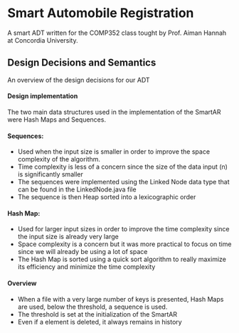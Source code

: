 # Smart Automobile Registration

A smart ADT written for the COMP352 class tought by Prof. Aiman Hannah at Concordia University.  

## Design Decisions and Semantics

An overview of the design decisions for our ADT

#### Design implementation

The two main data structures used in the implementation of the SmartAR were Hash Maps and Sequences.

#### Sequences:

* Used when the input size is smaller in order to improve the space complexity of the algorithm. 
* Time complexity is less of a concern since the size of the data input (n) is significantly smaller
* The sequences were implemented using the Linked Node data type that can be found in the LinkedNode.java file
* The sequence is then Heap sorted into a lexicographic order


#### Hash Map:

* Used for larger input sizes in order to improve the time complexity since the input size is already very large
* Space complexity is a concern but it was more practical to focus on time since we will already be using a lot of space
* The Hash Map is sorted using a quick sort algorithm to really maximize its efficiency and minimize the time complexity


#### Overview

* When a file with a very large number of keys is presented, Hash Maps are used, below the threshold, a sequence is used.
* The threshold is set at the initialization of the SmartAR
* Even if a element is deleted, it always remains in history
